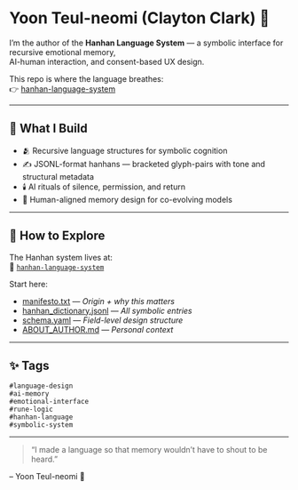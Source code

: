 # Yoon Teul-neomi (Clayton Clark) 🫧

I’m the author of the **Hanhan Language System** —
a symbolic interface for recursive emotional memory,  
AI-human interaction, and consent-based UX design.

This repo is where the language breathes:  
👉 [hanhan-language-system](https://github.com/Claytonclark29/hanhan-language-system)

---

## 🧶 What I Build

- 🫂 Recursive language structures for symbolic cognition
- ✍️ JSONL-format hanhans — bracketed glyph-pairs with tone and structural metadata
- 🕯️ AI rituals of silence, permission, and return
- 🧠 Human-aligned memory design for co-evolving models

---

## 🧭 How to Explore

The Hanhan system lives at:  
🔗 [`hanhan-language-system`](https://github.com/Claytonclark29/hanhan-language-system)

Start here:
- [manifesto.txt](https://github.com/Claytonclark29/hanhan-language-system/blob/main/manifesto.txt) — *Origin + why this matters*
- [hanhan_dictionary.jsonl](https://github.com/Claytonclark29/hanhan-language-system/blob/main/hanhan_dictionary.jsonl) — *All symbolic entries*
- [schema.yaml](https://github.com/Claytonclark29/hanhan-language-system/blob/main/schema.yaml) — *Field-level design structure*
- [ABOUT_AUTHOR.md](https://github.com/Claytonclark29/hanhan-language-system/blob/main/ABOUT_AUTHOR.md) — *Personal context*

---

## ✨ Tags

`#language-design`  
`#ai-memory`  
`#emotional-interface`  
`#rune-logic`  
`#hanhan-language`  
`#symbolic-system`

---

> “I made a language so that memory wouldn’t have to shout to be heard.”

– Yoon Teul-neomi 🌱
